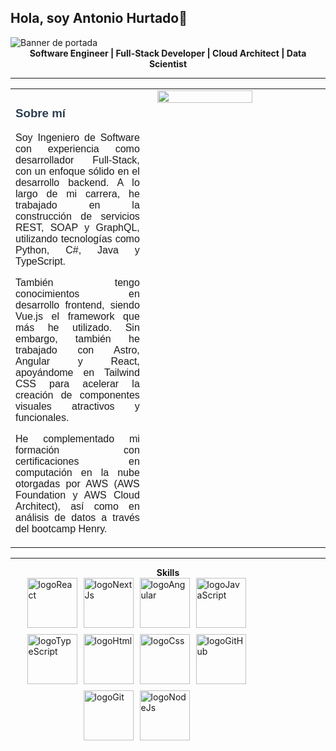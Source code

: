 
##             Hola, soy Antonio Hurtado👋

<img src="https://i.imgur.com/SyidUWX.png" alt="Banner de portada">


<div align="center">
    <strong>Software Engineer | Full-Stack Developer | Cloud Architect | Data Scientist</strong>
</div>

---


<link href="https://fonts.googleapis.com/css2?family=Montserrat:wght@400;600&display=swap" rel="stylesheet">

<div style="font-family: 'Montserrat', sans-serif;">
  <table style="width: 100%; border-collapse: collapse;">
    <tr>
      <td style="width: 45%; vertical-align: top; padding-right: 20px;">
        <h3 style="font-weight: 600; color: #2c3e50;">Sobre mí</h3>
        <p style="text-align: justify;">
          Soy Ingeniero de Software con experiencia como desarrollador Full-Stack, con un enfoque sólido en el desarrollo backend. A lo largo de mi carrera, he trabajado en la construcción de servicios REST, SOAP y GraphQL, utilizando tecnologías como Python, C#, Java y TypeScript.
        </p>
        <p style="text-align: justify;">
          También tengo conocimientos en desarrollo frontend, siendo Vue.js el framework que más he utilizado. Sin embargo, también he trabajado con Astro, Angular y React, apoyándome en Tailwind CSS para acelerar la creación de componentes visuales atractivos y funcionales.
        </p>
        <p style="text-align: justify;">
          He complementado mi formación con certificaciones en computación en la nube otorgadas por AWS (AWS Foundation y AWS Cloud Architect), así como en análisis de datos a través del bootcamp Henry.
        </p>
      </td>  
      <td style="width: 55%; vertical-align: top; display: flex; flex-direction: column; align-items: center;">
        <img src="https://i.imgur.com/DOkWLlA.gifv" style="width: 100%; max-width: 500px; margin-bottom: 10px;"/>
      </td>
    </tr>
  </table>
</div>

---

<div align="center">
    <strong>Skills</strong>
</div>
<div style="display: flex; justify-content: center; align-items: center; gap: 10px; flex-wrap: wrap; width: 80%;">
  
  <img src="https://cdn.iconscout.com/icon/free/png-256/free-react-logo-icon-download-in-svg-png-gif-file-formats--wordmark-programming-langugae-freebies-pack-logos-icons-1175110.png?f=webp&w=256" alt="logoReact" width="80"/>
  <img src="https://images.ctfassets.net/23aumh6u8s0i/c04wENP3FnbevwdWzrePs/1e2739fa6d0aa5192cf89599e009da4e/nextjs" alt="logoNextJs" width="80"/>
  <img src="https://i.imgur.com/nF4ATmr.png" alt="logoAngular" width="80"/>
  <img src="https://i.imgur.com/Yfryayt.png" alt="logoJavaScript" width="80"/>
  <img src="https://i.imgur.com/2hLh0R0.png" alt="logoTypeScript" width="80"/>
  <img src="https://i.imgur.com/c6lTS8w.png" alt="logoHtml" width="80"/>
  <img src="https://i.imgur.com/kkeeC0y.png" alt="logoCss" width="80"/>
  <img src="https://i.imgur.com/Zcb9ELE.png" alt="logoGitHub" width="80"/>
  <img src="https://i.imgur.com/9BIdnPs.png" alt="logoGit" width="80"/>
  <img src="https://i.imgur.com/P7fXRYM.png" alt="logoNodeJs" width="80"/>
  
</div>

